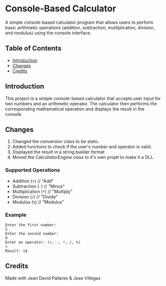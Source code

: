 # Console-Based Calculator

A simple console-based calculator program that allows users to perform basic arithmetic operations (addition, subtraction, multiplication, division, and modulus) using the console interface.

## Table of Contents

- [Introduction](#introduction)
- [Changes](#changes)
- [Credits](#credits)

## Introduction

This project is a simple console-based calculator that accepts user input for two numbers and an arithmetic operator. The calculator then performs the corresponding mathematical operation and displays the result in the console.

## Changes
1. Changed the conversion class to be static.
2. Added functions to check if the user's number and operator is valid.
3. Displayed the result in a string builder format
4. Moved the CalcultatorEngine class to it's own projet to make it a DLL.

### Supported Operations

- Addition (`+`) // "Add"
- Subtraction (`-`) // "Minus"
- Multiplication (`*`) // "Multiply"
- Division (`/`) // "Divide"
- Modulus (`%`) // "Modulus"

### Example

```plaintext
Enter the first number:
5
Enter the second number:
9
Enter an operator: (+, -, *, /, %)
+
Result: 14
```

## Credits
Made with Jean David Pallares & Jose Villegas

